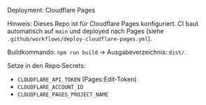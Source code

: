 Deployment: Cloudflare Pages

Hinweis: Dieses Repo ist für Cloudflare Pages konfiguriert. CI baut automatisch auf `main` und deployed nach Pages (siehe `.github/workflows/deploy-cloudflare-pages.yml`).

Buildkommando: `npm run build` → Ausgabeverzeichnis: `dist/`.

Setze in den Repo‑Secrets:

- `CLOUDFLARE_API_TOKEN` (Pages:Edit‑Token)
- `CLOUDFLARE_ACCOUNT_ID`
- `CLOUDFLARE_PAGES_PROJECT_NAME`
